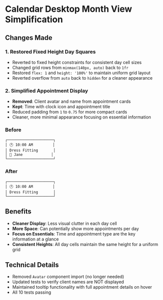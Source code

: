 # Calendar Desktop Month View Simplification

## Changes Made

### 1. Restored Fixed Height Day Squares

- Reverted to fixed height constraints for consistent day cell sizes
- Changed grid rows from `minmax(140px, auto)` back to `1fr`
- Restored `flex: 1` and `height: '100%'` to maintain uniform grid layout
- Reverted overflow from `auto` back to `hidden` for a cleaner appearance

### 2. Simplified Appointment Display

- **Removed**: Client avatar and name from appointment cards
- **Kept**: Time with clock icon and appointment title
- Reduced padding from `1` to `0.75` for more compact cards
- Cleaner, more minimal appearance focusing on essential information

### Before

```
┌─────────────────────┐
│ 🕐 10:00 AM         │
│ Dress Fitting       │
│ 👤 Jane             │
└─────────────────────┘
```

### After

```
┌─────────────────────┐
│ 🕐 10:00 AM         │
│ Dress Fitting       │
└─────────────────────┘
```

## Benefits

- **Cleaner Display**: Less visual clutter in each day cell
- **More Space**: Can potentially show more appointments per day
- **Focus on Essentials**: Time and appointment type are the key information at a glance
- **Consistent Heights**: All day cells maintain the same height for a uniform grid

## Technical Details

- Removed `Avatar` component import (no longer needed)
- Updated tests to verify client names are NOT displayed
- Maintained tooltip functionality with full appointment details on hover
- All 10 tests passing
